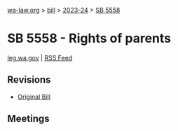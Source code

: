 [wa-law.org](/) > [bill](/bill/) > [2023-24](/bill/2023-24/) > [SB 5558](/bill/2023-24/sb/5558/)

# SB 5558 - Rights of parents
[leg.wa.gov](https://app.leg.wa.gov/billsummary?BillNumber=5558&Year=2023&Initiative=false) | [RSS Feed](./rss.xml)

## Revisions
* [Original Bill](1/)

## Meetings
